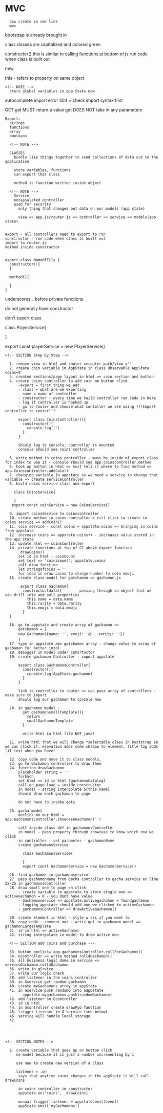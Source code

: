 # MVC

      bcw create in cmd line
      mvc

  bootstrap is already brought in
  
  
  class
    classes are capitalized and colored green

  constructor()
    this is similar to calling functions at bottom of js
    run code when class is built out

  new

  this - refers to property on same object

    <!-- NOTE -->
      store global variables in app State now

  autocomplete import 
  error 404 = check import syntax first

  GET
    get MUST return a value
    get DOES NOT take in any parameters


    Export:
      strings
      functions
      array
      booleans

      <!-- NOTE -->

      CLASSES
        bundle like things together to send collections of data out to the application

        store variables, functions
        can export that class

        method is function written inside object

      <!-- NOTE -->
        Service
        encapsulated controller
        used for security
          only thing that changes out data on our models (app state)

          view => app.js/router.js => controller => service => models(app state)


    export - all controllers need to export to run
    constructor - run code when class is built out
    import to router.js
    method inside constructor


    export class NameOfFile {
      constructor(){
      }

      method(){

      }
    }


  underscores _ before private functions

<!-- SECTION SERVICE -->
  do not generally have constructor

  don't export class

  class PlayerService{

  }

  export const playerService = new PlayerService()


<!-- SECTION MVC LECTURE 9/20 -->


    <!-- SECTION Step by Step -->

      1. remove view in html and router =>router path/view =''
      2. create coin variable in AppState in class Observable AppState   coins=0
      3. created sections/page layout in html => coin section and button
      4. create coins controller to add coin on button click
          -export = first thing we add
          - class = what are we exporting
          - name = name of controller
          - constructor - every time we build controller run code in here
          - log if controller is hooked up
          - go to router and choose what contoller we are using !!!Import controller to router!!!

          export class CoinsController(){
            constructor(){
              console.log('')
            }
          }

          Should log to console, controller is mounted
          console should see coins controller

      5. write method in coins controller - must be inside of export class for index to use it - console should see app.coinscontroller.method
      6. hook up button in html => must tell it where to find method => app.Coinscontroller.addCoin()
      7. changing variable in appstate so we need a service to change that variable => create serviceController
      8. build coins service class and export
      
        class CoinsService{

        }
       export const coinService = new CoinsService()

      9. import coinsService to coinscontroller
      10. create method in coins controller = ctrl click to create in coins service => addCoin()
      11. coin service - const coins = appstate.coins => bringing in coins from appstate
      12. increase coins => appstate.coins++ - increases value stored in the app state
      13. update html => coinsController
      14. private functions at top of CC above export function
          _drawCoins()
          set id in html - coinCount
          set text => 'coinscount', appstate.coins
          call draw function
          let stringofcoins = ''
          for loop in draw coins to change number to coin emoji
      15. create class model for gatchamon => gachamon.js

           export class Gachamon{
            constructor(data){        passing through an object that we can drill into and pull properties
              this.name = data.name
              this.rarity = data.rarity
              this.emoji = data.emoji
            }
      }
      
      16. go to appstate and create array of gachamon => 
          gatchamon = [
          new Gachamon({name: '', emoji: '🪨', rarity: ''})
          ] 
      17. type in appstate abv gatchamon array - change value to array of gachamon for better intel
      18. debugger in model under consrtuctor
      19. create gachamon Controller - import appstate

          export class GachamonsController{
            constructor(){
              console.log(AppState.gachamon)
            }
          }

          link to controller in router => can pass array of controllers - make sure to import
          should log our gachamon to console now

      20. in gachamon model - 
            get gachamonsmalltemplate(){
              return `
              smallGachamonTemplate`
            }

            write html in html file NOT java!

      21. write html that we will change *selectable class in bootstrap so we can click it, elevation adds some shadow to element, title tag adds lil text when you hover
      
      22. copy code and move it to class models, 
      23. go to Gachamon controller to draw them
      24. function drawGachamon
          placeholder string = ''
          forEach
          set html => id in html (gachamonCatalog)
          call on page load = inside constructor
          in model - string interpolate ${this.name}
          should draw each gachamon to page

          do not have to invoke gets

      25. gacha model
          onclick on our html = app.GachamonsController.showcaseGachamon('')

          call inside class def in gachamonsController
          in model - pass property through showcase to know which one we click
          in controller - set parameter - gachamonName
          create gachamonsService

            class GachamonsService{

            }
            export const GachamonService = new GachamonService()

      26. find gachamon in gachamonservice
      27. pass gachamonName from gacha controller to gacha service ex line 22-25 in gachamonsController
      28. draw small one to page on click
          - create variable in appstate to store single one => activeGachamon = 0 - you dont have value
          - Gachamonservice => appstate.activegachamon = foundgachamon
          - logging appstate should add one we clicked to activeGachamon
          - gachamonsController => drawActiveGachamon()
      
      29. create element in html - style w css if you want to
      30. copy code - comment out - write get in gachamon model => gachamonLargeTemplate
      31. id in html => activeGachamon
      32. string interpolate in model to draw active mon
      
      <!-- SECTION add coins and purchase -->

      33. button onclick='app.gachamonsController.rollForGachamon()
      34. Gcontroller => write method roll4Gachamon()
      35. all business logic done in service => serviceGachamon.roll4Gachamon
      36. write in gSrvice
      37. write our logic check
      38. add listener in the coins controller
      39. in Gservice get random gachamon
      40. create myGachamons array in appState
      41. in Gservice push randomG into aappstate
            appstate.mygachamons.push(randomGachamon)
      42. add lsietner on Gcontroller
      43. id in html
      44. in Gcontroller create drawMyG function
      45. trigger listener in G service (see below)
      46. service will handle local storage
      47. 


          

    <!-- SECTION NOTES -->

      2. create variable that goes up on button click
         no model because it is just a number incrementing by 1

         use new to create new version of a class

         listener = .on
          says that anytime coins changes in the appState it will call drawCoins

          in coins controller in constructor
          appstate.on('coins', _drawCoins)

          manual trigger listener = appstate.emit(event)
          appState.emit('myGachamons')
